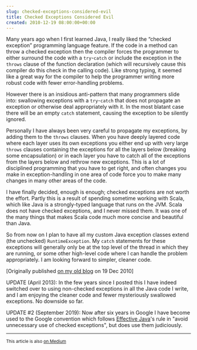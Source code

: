 ```yaml
---  
slug: checked-exceptions-considered-evil
title: Checked Exceptions Considered Evil
created: 2010-12-19 08:00:00+00:00
---  
```

Many years ago when I first learned Java, I really liked the “checked exception” programming language feature.  If the code in a method can throw a checked exception then the compiler forces the programmer to either surround the code with a `try`-`catch` or include the exception in the `throws` clause of the function declaration (which will recursively cause this compiler do this check in the calling code).  Like strong typing, it seemed like a great way for the compiler to help the programmer writing more robust code with fewer error-handling problems.

However there is an insidious anti-pattern that many programmers slide into: swallowing exceptions with a `try`-`catch` that does not propagate an exception or otherwise deal appropriately with it.  In the most blatant case there will be an empty `catch` statement, causing the exception to be silently ignored.

Personally I have always been very careful to propagate my exceptions, by adding them to the `throws` clauses.  When you have deeply layered code where each layer uses its own exceptions you either end up with very large `throws` clauses containing the exceptions for all the layers below (breaking some encapsulation) or in each layer you have to catch all of the exceptions from the layers below and rethrow new exceptions.  This is a lot of disciplined programming that you have to get right, and often changes you make in exception-handling in one area of code force you to make many changes in many other areas of the code.

I have finally decided, enough is enough; checked exceptions are not worth the effort.  Partly this is a result of spending sometime working with Scala, which like Java is a strongly-typed language that runs on the JVM.  Scala does not have checked exceptions, and I never missed them.  It was one of the many things that makes Scala code much more concise and beautiful than Java.

So from now on I plan to have all my custom Java exception classes extend (the unchecked) `RuntimeException`.  My `catch` statements for these exceptions will generally only be at the top level of the thread in which they are running, or some other high-level code where I can handle the problem appropriately.  I am looking forward to simpler, cleaner code.

[Originally published [on my old blog][1] on 19 Dec 2010]

UPDATE (April 2013): In the few years since I posted this I have indeed switched over to using non-checked exceptions in all the Java code I write, and I am enjoying the cleaner code and fewer mysteriously swallowed exceptions. No downside so far.

UPDATE #2 (September 2019): Now after six years in Google I have become used to the Google convention which follows [Effective Java][2]'s rule in "avoid unnecessary use of checked exceptions", but does use them judiciously.

-----
<small>This article is also [on Medium][3]</small>

[1]: http://blog.eamonn.org/Programming/2010/12/19/checked-exceptions-considered-evil.html
[2]: https://kea.nu/files/textbooks/new/Effective%20Java%20%282017%2C%20Addison-Wesley%29.pdf
[3]: https://medium.com/@eob/checked-exceptions-considered-evil-f7d07e051fa6
